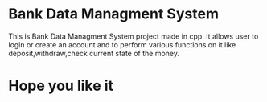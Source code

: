 # Bank Data Managment System
This is Bank Data Managment System project made in cpp. It allows user to login or create an account and to perform various functions on it like deposit,withdraw,check current state of the money.
# Hope you like it
